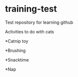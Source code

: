 # training-test
Test repository for learning github

Activities to do with cats

*Catnip toy

*Brushing

*Snacktime

*Nap